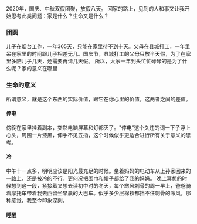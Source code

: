 2020年，国庆、中秋双假团聚，放假八天。
回家的路上，见到的人和事又让我开始思考此类问题：家是什么？生命又是什么？

### 团圆
儿子在烟台工作，一年365天，只能在家里待不到十天。父母在县城打工，一年里呆在家里的时间跟儿子相差无几。国庆节，县城打工的父母只放半天假，为了在家里多陪儿子几天，还需要再请几天假。
所以，大家一年到头忙忙碌碌的是为了什么呢？家的意义在哪里

### 生命的意义
所谓意义，就是这个东西的实际价值，跟它在你心里的价值，这两者之间的差值。

#### 停电
傍晚在家里挂着副本，突然电脑屏幕和灯都灭了。"停电"这个久违的词一下子浮上心头，周围一片漆黑，伸手不见五指，这个时候似乎更适合进行所有关于意义的思考。

#### 冷
中午十一点多，明明应该是阳光最充足的时候。坐着妈妈的电动车从上孙家回来的一路上，还是被冷的不行。更何况把围巾和帽子都给了我的妈妈。
晚上冥想的时候想到这一段，紧接着又想去读初中时的冬天，每个寒风刺骨的周一早上，爸爸骑着摩托车带着我去西留坐早晨的大巴车。似乎多少层棉袄都挡不住刺骨的冷风，那种感觉，我至今印象深刻。

#### 睡醒
